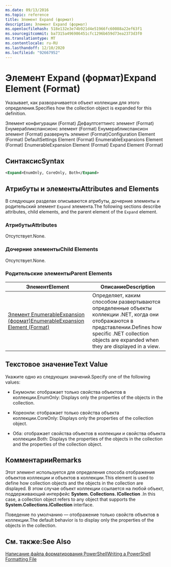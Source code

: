 ```yaml
---
ms.date: 09/13/2016
ms.topic: reference
title: Элемент Expand (формат)
description: Элемент Expand (формат)
ms.openlocfilehash: 518e132e3e74b921d4e51966fc60088a22ef63f1
ms.sourcegitcommit: ba7315a496986451cfc1296b659d73ea2373d3f0
ms.translationtype: MT
ms.contentlocale: ru-RU
ms.lasthandoff: 12/10/2020
ms.locfileid: "92667952"
---
```

# <a name="expand-element-format"></a><span data-ttu-id="0e50c-103">Элемент Expand (формат)</span><span class="sxs-lookup"><span data-stu-id="0e50c-103">Expand Element (Format)</span></span>

<span data-ttu-id="0e50c-104">Указывает, как разворачивается объект коллекции для этого определения.</span><span class="sxs-lookup"><span data-stu-id="0e50c-104">Specifies how the collection object is expanded for this definition.</span></span>

<span data-ttu-id="0e50c-105">Элемент конфигурации (Format) Дефаултсеттингс элемент (Format) Енумерабликспансионс элемент (Format) Енумерабликспансион элемент (Format) развернуть элемент (Format)</span><span class="sxs-lookup"><span data-stu-id="0e50c-105">Configuration Element (Format) DefaultSettings Element (Format) EnumerableExpansions Element (Format) EnumerableExpansion Element (Format) Expand Element (Format)</span></span>

## <a name="syntax"></a><span data-ttu-id="0e50c-106">Синтаксис</span><span class="sxs-lookup"><span data-stu-id="0e50c-106">Syntax</span></span>

```xml
<Expand>EnumOnly, CoreOnly, Both</Expand>
```

## <a name="attributes-and-elements"></a><span data-ttu-id="0e50c-107">Атрибуты и элементы</span><span class="sxs-lookup"><span data-stu-id="0e50c-107">Attributes and Elements</span></span>

<span data-ttu-id="0e50c-108">В следующих разделах описываются атрибуты, дочерние элементы и родительский элемент `Expand` элемента.</span><span class="sxs-lookup"><span data-stu-id="0e50c-108">The following sections describe attributes, child elements, and the parent element of the `Expand` element.</span></span>

### <a name="attributes"></a><span data-ttu-id="0e50c-109">Атрибуты</span><span class="sxs-lookup"><span data-stu-id="0e50c-109">Attributes</span></span>

<span data-ttu-id="0e50c-110">Отсутствует.</span><span class="sxs-lookup"><span data-stu-id="0e50c-110">None.</span></span>

### <a name="child-elements"></a><span data-ttu-id="0e50c-111">Дочерние элементы</span><span class="sxs-lookup"><span data-stu-id="0e50c-111">Child Elements</span></span>

<span data-ttu-id="0e50c-112">Отсутствует.</span><span class="sxs-lookup"><span data-stu-id="0e50c-112">None.</span></span>

### <a name="parent-elements"></a><span data-ttu-id="0e50c-113">Родительские элементы</span><span class="sxs-lookup"><span data-stu-id="0e50c-113">Parent Elements</span></span>

|<span data-ttu-id="0e50c-114">Элемент</span><span class="sxs-lookup"><span data-stu-id="0e50c-114">Element</span></span>|<span data-ttu-id="0e50c-115">Описание</span><span class="sxs-lookup"><span data-stu-id="0e50c-115">Description</span></span>|
|-------------|-----------------|
|[<span data-ttu-id="0e50c-116">Элемент EnumerableExpansion (формат)</span><span class="sxs-lookup"><span data-stu-id="0e50c-116">EnumerableExpansion Element (Format)</span></span>](./enumerableexpansion-element-format.md)|<span data-ttu-id="0e50c-117">Определяет, каким способом развертываются определенные объекты коллекции .NET, когда они отображаются в представлении.</span><span class="sxs-lookup"><span data-stu-id="0e50c-117">Defines how specific .NET collection objects are expanded when they are displayed in a view.</span></span>|

## <a name="text-value"></a><span data-ttu-id="0e50c-118">Текстовое значение</span><span class="sxs-lookup"><span data-stu-id="0e50c-118">Text Value</span></span>

<span data-ttu-id="0e50c-119">Укажите одно из следующих значений.</span><span class="sxs-lookup"><span data-stu-id="0e50c-119">Specify one of the following values:</span></span>

- <span data-ttu-id="0e50c-120">Енумонли: отображает только свойства объектов в коллекции.</span><span class="sxs-lookup"><span data-stu-id="0e50c-120">EnumOnly: Displays only the properties of the objects in the collection.</span></span>

- <span data-ttu-id="0e50c-121">Кореонли: отображает только свойства объекта коллекции.</span><span class="sxs-lookup"><span data-stu-id="0e50c-121">CoreOnly: Displays only the properties of the collection object.</span></span>

- <span data-ttu-id="0e50c-122">Оба: отображает свойства объектов в коллекции и свойства объекта коллекции.</span><span class="sxs-lookup"><span data-stu-id="0e50c-122">Both: Displays the properties of the objects in the collection and the properties of the collection object.</span></span>

## <a name="remarks"></a><span data-ttu-id="0e50c-123">Комментарии</span><span class="sxs-lookup"><span data-stu-id="0e50c-123">Remarks</span></span>

<span data-ttu-id="0e50c-124">Этот элемент используется для определения способа отображения объектов коллекции и объектов в коллекции.</span><span class="sxs-lookup"><span data-stu-id="0e50c-124">This element is used to define how collection objects and the objects in the collection are displayed.</span></span> <span data-ttu-id="0e50c-125">В этом случае объект коллекции ссылается на любой объект, поддерживающий интерфейс  **System. Collections. ICollection** .</span><span class="sxs-lookup"><span data-stu-id="0e50c-125">In this case, a collection object refers to any object that supports the  **System.Collections.ICollection** interface.</span></span>

<span data-ttu-id="0e50c-126">Поведение по умолчанию — отображение только свойств объектов в коллекции.</span><span class="sxs-lookup"><span data-stu-id="0e50c-126">The default behavior is to display only the properties of the objects in the collection.</span></span>

## <a name="see-also"></a><span data-ttu-id="0e50c-127">См. также:</span><span class="sxs-lookup"><span data-stu-id="0e50c-127">See Also</span></span>

[<span data-ttu-id="0e50c-128">Написание файла форматирования PowerShell</span><span class="sxs-lookup"><span data-stu-id="0e50c-128">Writing a PowerShell Formatting File</span></span>](./writing-a-powershell-formatting-file.md)
